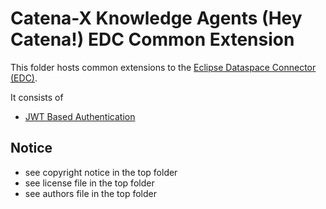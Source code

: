 # Catena-X Knowledge Agents (Hey Catena!) EDC Common Extension

This folder hosts common extensions to the [Eclipse Dataspace Connector (EDC)](https://projects.eclipse.org/projects/technology.dataspaceconnector).

It consists of

- [JWT Based Authentication](auth-jwt)

## Notice

* see copyright notice in the top folder
* see license file in the top folder
* see authors file in the top folder
